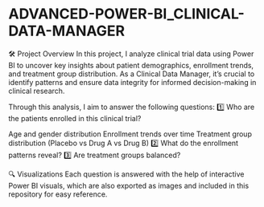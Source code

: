 # ADVANCED-POWER-BI_CLINICAL-DATA-MANAGER
🛠 Project Overview
In this project, I analyze clinical trial data using Power BI to uncover key insights about patient demographics, enrollment trends, and treatment group distribution. As a Clinical Data Manager, it’s crucial to identify patterns and ensure data integrity for informed decision-making in clinical research.

Through this analysis, I aim to answer the following questions:
1️⃣ Who are the patients enrolled in this clinical trial?

Age and gender distribution
Enrollment trends over time
Treatment group distribution (Placebo vs Drug A vs Drug B)
2️⃣ What do the enrollment patterns reveal?
3️⃣ Are treatment groups balanced?

🔍 Visualizations
Each question is answered with the help of interactive Power BI visuals, which are also exported as images and included in this repository for easy reference.
